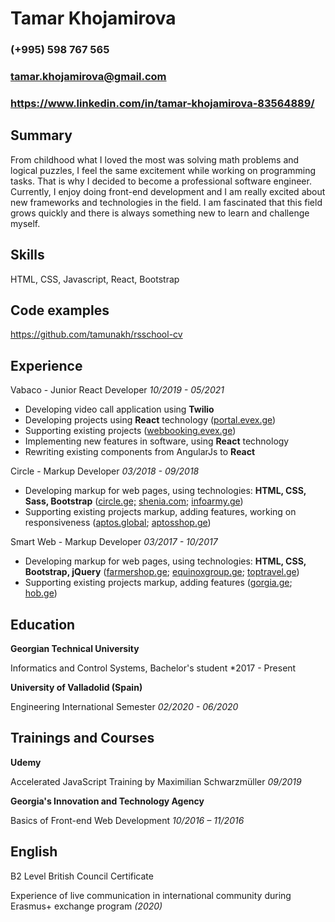 # Tamar Khojamirova

### (+995) 598 767 565

### tamar.khojamirova@gmail.com

### https://www.linkedin.com/in/tamar-khojamirova-83564889/


## Summary

From childhood what I loved the most was solving math problems and logical puzzles, I feel the same excitement while working on programming tasks. That is why I decided to become a professional software engineer. Currently, I enjoy doing front-end development and I am really excited about new frameworks and technologies in the field. I am fascinated that this field grows quickly and there is always something new to learn and challenge myself.


## Skills
HTML, CSS, Javascript, React, Bootstrap


## Code examples
https://github.com/tamunakh/rsschool-cv


## Experience

Vabaco - Junior React Developer *10/2019 - 05/2021*

* Developing video call application using **Twilio**
* Developing projects using **React** technology ([portal.evex.ge](https://portal.evex.ge/authorization))
* Supporting existing projects ([webbooking.evex.ge](https://webbooking.evex.ge/authorization))
* Implementing new features in software, using **React** technology 
* Rewriting existing components from AngularJs to **React**

Circle - Markup Developer *03/2018 - 09/2018*

* Developing markup for web pages, using technologies: **HTML, CSS, Sass, Bootstrap** ([circle.ge;](https://circle.ge/en) [shenia.com;](https://www.shenia.com/ge)  [infoarmy.ge](https://www.infoarmy.ge/ge))
* Supporting existing projects markup, adding features, working on responsiveness ([aptos.global](https://aptos.global/); [aptosshop.ge](https://aptosshop.ge/ge))

Smart Web - Markup Developer *03/2017 - 10/2017*

* Developing markup for web pages, using technologies: **HTML, CSS, Bootstrap, jQuery** ([farmershop.ge](https://farmershop.ge/);  [equinoxgroup.ge](http://equinoxgroup.ge/en/);  [toptravel.ge](https://smartweb.ge/img/portfolio/web/toptravel.jpg))
* Supporting existing projects markup, adding features ([gorgia.ge](https://gorgia.ge/ka/); [hob.ge](http://hob.ge/))


## Education

**Georgian Technical University** 

Informatics and Control Systems, Bachelor's student *2017 - Present

**University of Valladolid (Spain)**  

Engineering International Semester *02/2020 - 06/2020*


## Trainings and Courses

**Udemy** 

Accelerated JavaScript Training by Maximilian Schwarzmüller *09/2019*

**Georgia's Innovation and Technology Agency** 

Basics of Front-end Web Development *10/2016 – 11/2016*


## English

B2 Level British Council Certificate

Experience of live communication in international community during Erasmus+ exchange program *(2020)*



